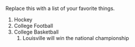 Replace this with a list of your favorite things.

1. Hockey
2. College Football
3. College Basketball
    1. Louisville will win the national championship

